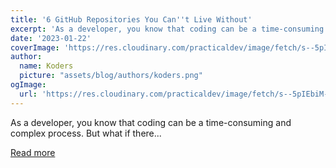 ```yaml
---
title: '6 GitHub Repositories You Can''t Live Without'
excerpt: 'As a developer, you know that coding can be a time-consuming and complex process. But what if there...'
date: '2023-01-22'
coverImage: 'https://res.cloudinary.com/practicaldev/image/fetch/s--5pIEbiM---/c_imagga_scale,f_auto,fl_progressive,h_420,q_auto,w_1000/https://dev-to-uploads.s3.amazonaws.com/uploads/articles/7n7nvgi70z5una4gea0l.png'
author:
  name: Koders
  picture: "assets/blog/authors/koders.png"
ogImage:
  url: 'https://res.cloudinary.com/practicaldev/image/fetch/s--5pIEbiM---/c_imagga_scale,f_auto,fl_progressive,h_420,q_auto,w_1000/https://dev-to-uploads.s3.amazonaws.com/uploads/articles/7n7nvgi70z5una4gea0l.png'
---
```


As a developer, you know that coding can be a time-consuming and complex process. But what if there...

[Read more](https://dev.to/rahul3002/6-github-repositories-you-cant-live-without-1mka)
